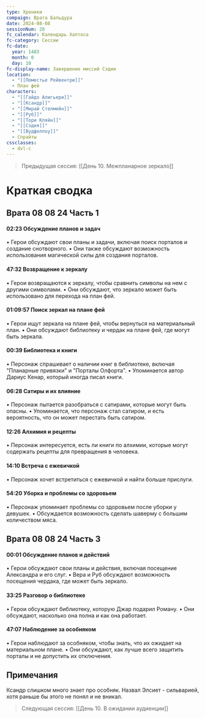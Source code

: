 ```yaml
---
type: Хроники
compaign: Врата Бальдура
date: 2024-08-08
sessionNum: 28
fc_calendar: Календарь Хаптоса
fc-category: Сессии
fc-date:
  year: 1483
  month: 0
  day: 10
fc-display-name: Завершение миссий Сэдии
location:
  - "[[Поместье Рейвентри]]"
  - План фей
characters:
  - "[[Гайдо Алигьери]]"
  - "[[Ксандр]]"
  - "[[Мирай Стелмейн]]"
  - "[[Руб]]"
  - "[[Тори Кляйн]]"
  - "[[Сэдия]]"
  - "[[Вудфеллоу]]"
  - Спрайты
cssclasses:
  - dvl-c
---
```


> Предыдущая сессия: [[День 10. Межпланарное зеркало]]


# Краткая сводка

## Врата 08 08 24 Часть 1

#### 02:23 Обсуждение планов и задач

• Герои обсуждают свои планы и задачи, включая поиск порталов и создание снотворного.
• Они также обсуждают возможность использования магической силы для создания порталов.

#### 47:32 Возвращение к зеркалу

• Герои возвращаются к зеркалу, чтобы сравнить символы на нем с другими символами.
• Они обсуждают, что зеркало может быть использовано для перехода на план фей.

#### 01:09:57 Поиск зеркал на плане фей

• Герои ищут зеркала на плане фей, чтобы вернуться на материальный план.
• Они обсуждают библиотеку и чердак на плане фей, где могут быть зеркала.

#### 00:39 Библиотека и книги

• Персонаж спрашивает о наличии книг в библиотеке, включая "Планарные привязки" и "Порталы Олфорта".
• Упоминается автор Дариус Кенар, который иногда писал книги.

#### 06:28 Сатиры и их влияние

• Персонаж пытается разобраться с сатирами, которые могут быть опасны.
• Упоминается, что персонаж стал сатиром, и есть вероятность, что он может перестать быть сатиром.

#### 12:26 Алхимия и рецепты

• Персонаж интересуется, есть ли книги по алхимии, которые могут содержать рецепты для превращения в человека.

#### 14:10 Встреча с ежевичкой

• Персонаж хочет встретиться с ежевичкой и найти больше прислуги.

#### 54:20 Уборка и проблемы со здоровьем

• Персонаж упоминает проблемы со здоровьем после уборки у девушек.
• Обсуждается возможность сделать шаверму с большим количеством мяса.

## Врата 08 08 24 Часть 3

#### 00:01 Обсуждение планов и действий

• Герои обсуждают свои планы и действия, включая посещение Александра и его слуг.
• Вера и Руб обсуждают возможность посещения чердака, где может быть зеркало.

#### 33:25 Разговор о библиотеке

• Герои обсуждают библиотеку, которую Джар подарил Роману.
• Они обсуждают, насколько она полна и как она работает.

#### 47:07 Наблюдение за особняком

• Герои наблюдают за особняком, чтобы знать, что их ожидает на материальном плане.
• Они обсуждают, как лучше всего защитить порталы и не допустить их отключения.

## Примечания
Ксандр слишком много знает про особняк. Назвал Элсиет - сильварией, хотя раньше бы этого не понял и не вникал.

> Следующая сессия: [[День 10. В ожидании аудиенции]]
